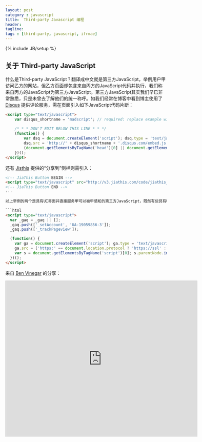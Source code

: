```yaml
---
layout: post
category : javascript
title:  Third-party Javascript 编程
header:
tagline:
tags : [third-party, javascript, ifrmae]
---
```

{% include JB/setup %}

## 关于 Third-party JavaScript
什么是Third-party JavaScript？翻译成中文就是第三方JavaScript，举例用户甲访问乙方的网站，但乙方页面却包含来自丙方的JavaScript代码并执行，我们称来自丙方的JavaScript为第三方JavaScript。第三方JavaScript其实我们早已非常熟悉，只是未曾去了解他们的统一称呼。如我们经常在博客中看到博主使用了 [Disqus](http://disqus.com) 提供评论服务，需在页面引入如下JavaScript代码片断：

```html
<script type="text/javascript">
    var disqus_shortname = 'madscript'; // required: replace example with your forum shortname
    
    /* * * DON'T EDIT BELOW THIS LINE * * */
    (function() {
        var dsq = document.createElement('script'); dsq.type = 'text/javascript'; dsq.async = true;
        dsq.src = 'http://' + disqus_shortname + '.disqus.com/embed.js';
        (document.getElementsByTagName('head')[0] || document.getElementsByTagName('body')[0]).appendChild(dsq);
    })();
</script>
```

还有 [Jisthis](http://www.jiathis.com/) 提供的“分享到”侧栏则需引入：

```html
<!-- JiaThis Button BEGIN -->
<script type="text/javascript" src="http://v3.jiathis.com/code/jiathis_r.js?uid=1336206755505427&move=0" charset="utf-8"></script>
<!-- JiaThis Button END -->
···

以上举例的两个是具有UI界面并直接服务甲可以被甲感知的第三方JavaScript，既然有些具有UI的，当然还有一些是无UI的或常规情况下无UI的第三方JavaScript，这其中流量最大的应是 Google 提供的面向乙方提供的网站访问分析服务[Google Analytics](http://www.google.com/analytics/)

```html
<script type="text/javascript">
  var _gaq = _gaq || [];
  _gaq.push(['_setAccount', 'UA-19059856-3']);
  _gaq.push(['_trackPageview']);

  (function() {
    var ga = document.createElement('script'); ga.type = 'text/javascript'; ga.async = true;
    ga.src = ('https:' == document.location.protocol ? 'https://ssl' : 'http://www') + '.google-analytics.com/ga.js';
    var s = document.getElementsByTagName('script')[0]; s.parentNode.insertBefore(ga, s);
  })();
</script>
```

来自 [Ben Vinegar](https://twitter.com/bentlegen) 的分享：

<iframe src="http://www.slideshare.net/slideshow/embed_code/8281214" width="597" height="486" frameborder="0" marginwidth="0" marginheight="0" scrolling="no" style="border:1px solid #CCC;border-width:1px 1px 0;margin-bottom:5px" allowfullscreen="allowfullscreen"> </iframe> 
